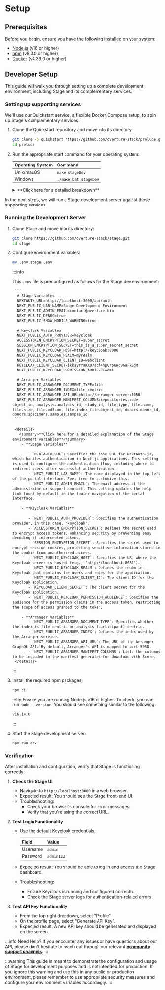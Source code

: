 # Setup

## Prerequisites

Before you begin, ensure you have the following installed on your system:

- [Node.js](https://nodejs.org/) (v16 or higher)
- [npm](https://www.npmjs.com/) (v8.3.0 or higher)
- [Docker](https://www.docker.com/) (v4.39.0 or higher)

## Developer Setup

This guide will walk you through setting up a complete development environment, including Stage and its complementary services.

### Setting up supporting services

We'll use our Quickstart service, a flexible Docker Compose setup, to spin up Stage's complementary services.

1. Clone the Quickstart repository and move into its directory:

   ```bash
   git clone -b quickstart https://github.com/overture-stack/prelude.git
   cd prelude
   ```

2. Run the appropriate start command for your operating system:

   | Operating System | Command               |
   | ---------------- | --------------------- |
   | Unix/macOS       | `make stageDev`       |
   | Windows          | `./make.bat stageDev` |

    <details>
    <summary>**Click here for a detailed breakdown**</summary>

   This command will set up all complementary services for Stage development as follows:

   ![Stage Dev](./assets/stageDev.svg "Stage Dev Environment")

   | Service         | Port   | Description                                     | Purpose in Stage Development                          |
   | --------------- | ------ | ----------------------------------------------- | ----------------------------------------------------- |
   | Conductor       | -      | Orchestrates deployments and environment setups | Manages the overall development environment           |
   | Keycloak        | `8080` | Authorization and authentication service        | Provides OAuth2 authentication for Stage              |
   | Arranger Server | `5050` | GraphQL API for data querying                   | Handles data queries for Stage's search functionality |
   | Elasticsearch   | `9200` | Search and analytics engine                     | Stores and indexes data for Arranger                  |

   - Ensure all ports are free on your system before starting the environment.
   - You may need to adjust the ports in the `docker-compose.yml` file if you have conflicts with existing services.

   For more information on configuring and using these services, see our [Quickstart documentation linked here](https://docs.overture.bio/docs/other-software/Quickstart)

    </details>

In the next steps, we will run a Stage development server against these supporting services.

### Running the Development Server

1.  Clone Stage and move into its directory:

    ```bash
    git clone https://github.com/overture-stack/stage.git
    cd stage
    ```

2.  Configure environment variables:

    ```bash
    mv .env.stage .env
    ```

    :::info

    This `.env` file is preconfigured as follows for the Stage dev environment:

         ```
          # Stage Variables
          NEXTAUTH_URL=http://localhost:3000/api/auth
          NEXT_PUBLIC_LAB_NAME=Stage Development Environment
          NEXT_PUBLIC_ADMIN_EMAIL=contact@overture.bio
          NEXT_PUBLIC_DEBUG=true
          NEXT_PUBLIC_SHOW_MOBILE_WARNING=true

          # Keycloak Variables
          NEXT_PUBLIC_AUTH_PROVIDER=keycloak
          ACCESSTOKEN_ENCRYPTION_SECRET=super_secret
          SESSION_ENCRYPTION_SECRET=this_is_a_super_secret_secret
          NEXT_PUBLIC_KEYCLOAK_HOST=http://keycloak:8080
          NEXT_PUBLIC_KEYCLOAK_REALM=myrealm
          NEXT_PUBLIC_KEYCLOAK_CLIENT_ID=webclient
          KEYCLOAK_CLIENT_SECRET=ikksyrYaKX07acf4hpGrpKWcUGaFkEdM
          NEXT_PUBLIC_KEYCLOAK_PERMISSION_AUDIENCE=dms

          # Arranger Variables
          NEXT_PUBLIC_ARRANGER_DOCUMENT_TYPE=file
          NEXT_PUBLIC_ARRANGER_INDEX=file_centric
          NEXT_PUBLIC_ARRANGER_API_URL=http://arranger-server:5050
          NEXT_PUBLIC_ARRANGER_MANIFEST_COLUMNS=repositories.code, object_id, analysis.analysis_id, study_id, file_type, file.name, file.size, file.md5sum, file.index_file.object_id, donors.donor_id, donors.specimens.samples.sample_id
         ```

         <details>
           <summary>**Click here for a detailed explanation of the Stage environment variables**</summary>
            - **Stage Variables**

               - `NEXTAUTH_URL`: Specifies the base URL for NextAuth.js, which handles authentication in Next.js applications. This setting is used to configure the authentication flow, including where to redirect users after successful authentication.
               - `NEXT_PUBLIC_LAB_NAME`: The name displayed in the top left of the portal interface. Feel free to customize this.
               - `NEXT_PUBLIC_ADMIN_EMAIL`: The email address of the administrator or support contact. This setting updates the help link found by default in the footer navigation of the portal interface.

            - **Keycloak Variables**

               - `NEXT_PUBLIC_AUTH_PROVIDER`: Specifies the authentication provider, in this case, "keycloak".
               - `ACCESSTOKEN_ENCRYPTION_SECRET`: Defines the secret used to encrypt access tokens, enhancing security by preventing easy decoding of intercepted tokens.
               - `SESSION_ENCRYPTION_SECRET`: Specifies the secret used to encrypt session cookies, protecting sensitive information stored in the cookie from unauthorized access.
               - `NEXT_PUBLIC_KEYCLOAK_HOST`: Specifies the URL where the Keycloak server is hosted (e.g., "http://localhost:8080").
               - `NEXT_PUBLIC_KEYCLOAK_REALM`: Defines the realm in Keycloak that contains the users and roles for the application.
               - `NEXT_PUBLIC_KEYCLOAK_CLIENT_ID`: The client ID for the Keycloak application.
               - `KEYCLOAK_CLIENT_SECRET`: The client secret for the Keycloak application.
               - `NEXT_PUBLIC_KEYCLOAK_PERMISSION_AUDIENCE`: Specifies the audience for the permission claims in the access token, restricting the scope of access granted to the token.

            - **Arranger Variables**
               - `NEXT_PUBLIC_ARRANGER_DOCUMENT_TYPE`: Specifies whether the index is file-centric or analysis (participant) centric.
               - `NEXT_PUBLIC_ARRANGER_INDEX`: Defines the index used by the Arranger service.
               - `NEXT_PUBLIC_ARRANGER_API_URL`: The URL of the Arranger GraphQL API. By default, Arranger's API is mapped to port 5050.
               - `NEXT_PUBLIC_ARRANGER_MANIFEST_COLUMNS`: Lists the columns to be included in the manifest generated for download with Score.
         </details>

    :::

3.  Install the required npm packages:

    ```bash
    npm ci
    ```

    :::tip
    Ensure you are running Node.js v16 or higher. To check, you can run `node --version`. You should see something similar to the following:

    ```bash
    v16.14.0
    ```

    :::

4.  Start the Stage development server:

    ```bash
    npm run dev
    ```

### Verification

After installation and configuration, verify that Stage is functioning correctly:

1. **Check the Stage UI**

   - Navigate to `http://localhost:3000` in a web browser.
   - Expected result: You should see the Stage front-end UI.
   - Troubleshooting:
     - Check your browser's console for error messages.
     - Verify that you're using the correct URL.

2. **Test Login Functionality**

   - Use the default Keycloak credentials:

     | Field    | Value      |
     | -------- | ---------- |
     | Username | `admin`    |
     | Password | `admin123` |

   - Expected result: You should be able to log in and access the Stage dashboard.
   - Troubleshooting:
     - Ensure Keycloak is running and configured correctly.
     - Check the Stage server logs for authentication-related errors.

3. **Test API Key Functionality**
   - From the top right dropdown, select "Profile".
   - On the profile page, select "Generate API Key".
   - Expected result: A new API key should be generated and displayed on the screen.

:::info Need Help?
If you encounter any issues or have questions about our API, please don't hesitate to reach out through our relevant [**community support channels**](https://docs.overture.bio/community/support).
:::

:::warning
This guide is meant to demonstrate the configuration and usage of Stage for development purposes and is not intended for production. If you ignore this warning and use this in any public or production environment, please remember to use appropriate security measures and configure your environment variables accordingly.
:::
